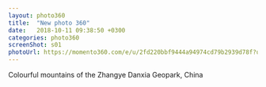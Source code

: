 ```yaml
---
layout: photo360
title:  "New photo 360"
date:   2018-10-11 09:38:50 +0300
categories: photo360
screenShot: s01
photoUrl: https://momento360.com/e/u/2fd220bbf9444a94974cd79b2939d78f?utm_campaign=embed&utm_source=other&utm_medium=other&heading=34.4&pitch=0.6000000000000001&field-of-view=75
---
```


Colourful mountains of the Zhangye Danxia Geopark, China

